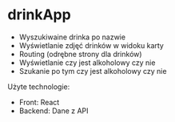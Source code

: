# drinkApp

- Wyszukiwaine drinka po nazwie
- Wyświetlanie zdjęć drinków w widoku karty
- Routing (odrębne strony dla drinków)
- Wyświetlanie czy jest alkoholowy czy nie 
- Szukanie po tym czy jest alkoholowy czy nie


Użyte technologie:
- Front: React
- Backend: Dane z API 
